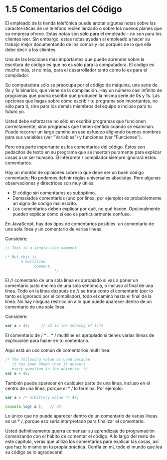 # 1.5 Comentarios del Código

El empleado de la tienda telefónica puede anotar algunas notas sobre las características de un teléfono recién lanzado o sobre los nuevos planes que su empresa ofrece. Estas notas son sólo para el empleado - no son para los clientes leer. Sin embargo, estas notas ayudan al empleado a hacer su trabajo mejor documentando de los comos y los porqués de lo que ella debe decir a los clientes.

Una de las lecciones más importantes que puede aprender sobre la escritura de código es que no es sólo para la computadora. El código es mucho más, si no más, para el desarrollador tanto como lo es para el compilador.

Su computadora sólo se preocupa por el código de máquina, una serie de 0s y 1s binarios, que viene de la compilación. Hay un número casi infinito de programas que podría escribir que producen la misma serie de 0s y 1s. Las opciones que hagas sobre cómo escribir tu programa son importantes, no sólo para ti, sino para los demás miembros del equipo e incluso para tu futuro yo.

Usted debe esforzarse no sólo en escribir programas que funcionen correctamente, sino programas que tienen sentido cuando se examinan. Puede recorrer un largo camino en ese esfuerzo eligiendo buenos nombres para sus variables \(ver "Variables"\) y funciones \(ver "Funciones"\).

Pero otra parte importante es los comentarios del código. Éstos son pedacitos de texto en su programa que se insertan puramente para explicar cosas a un ser humano. El intérprete / compilador siempre ignorará estos comentarios.

Hay un montón de opiniones sobre lo que debe ser un buen código comentado; No podemos definir reglas universales absolutas. Pero algunas observaciones y directrices son muy útiles:

* El código sin comentarios es subóptimo.
* Demasiados comentarios \(uno por línea, por ejemplo\) es probablemente un signo de código mal escrito.
* Los comentarios deben explicar por qué, no qué hacen. Opcionalmente pueden explicar cómo si eso es particularmente confuso.

En JavaScript, hay dos tipos de comentarios posibles: un comentario de una sola línea y un comentario de varias líneas.

Considere:

```js
// This is a single-line comment

/* But this is
       a multiline
             comment.
                      */
```

El // comentario de una sola línea es apropiado si vas a poner un comentario justo encima de una sola sentencia, o incluso al final de una línea. Todo en la línea después de // se trata como el comentario \(por lo tanto es ignorado por el compilador\), todo el camino hasta el final de la línea. No hay ninguna restricción a lo que puede aparecer dentro de un comentario de una sola línea.

Considere:

```js
var a = 42;		// 42 is the meaning of life
```

El comentario de / \* .. \* / multiline es apropiado si tienes varias líneas de explicación para hacer en tu comentario.

Aquí está un uso común de comentarios multilínea:

```js
/* The following value is used because
   it has been shown that it answers
   every question in the universe. */
var a = 42;
```

También puede aparecer en cualquier parte de una línea, incluso en el centro de una línea, porque el \* / lo termina. Por ejemplo:

```js
var a = /* arbitrary value */ 42;

console.log( a );	// 42
```

Lo único que no puede aparecer dentro de un comentario de varias líneas es un \* /, porque eso sería interpretado para finalizar el comentario.

Usted definitivamente querrá comenzar su aprendizaje de programación comenzando con el hábito de comentar el código. A lo largo del resto de este capítulo, verás que utilizo los comentarios para explicar las cosas, así que haz lo mismo en tu propia práctica. Confía en mí, todo el mundo que lea su código se lo agradecerá!



